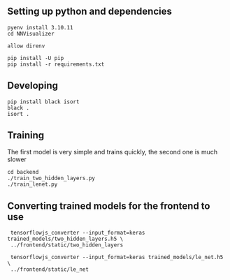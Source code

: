 ## Setting up python and dependencies

    pyenv install 3.10.11
    cd NNVisualizer

    allow direnv

    pip install -U pip
    pip install -r requirements.txt

## Developing

    pip install black isort
    black .
    isort .

## Training

The first model is very simple and trains quickly, the second one is much slower

    cd backend
    ./train_two_hidden_layers.py
    ./train_lenet.py

## Converting trained models for the frontend to use

     tensorflowjs_converter --input_format=keras trained_models/two_hidden_layers.h5 \
     ../frontend/static/two_hidden_layers

     tensorflowjs_converter --input_format=keras trained_models/le_net.h5 \
     ../frontend/static/le_net
